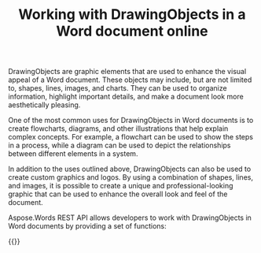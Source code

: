 ﻿---
title: "Working with DrawingObjects in a Word document online"
articleTitle: "Working with DrawingObjects"
linktitle: "DrawingObjects"
type: docs
url: /drawing-objects/
description: "Insert, edit, delete DrawingObjects in a Word document programmatically via Cloud API."
weight: 70
---

DrawingObjects are graphic elements that are used to enhance the visual appeal of a Word document. These objects may include, but are not limited to, shapes, lines, images, and charts. They can be used to organize information, highlight important details, and make a document look more aesthetically pleasing.

One of the most common uses for DrawingObjects in Word documents is to create flowcharts, diagrams, and other illustrations that help explain complex concepts. For example, a flowchart can be used to show the steps in a process, while a diagram can be used to depict the relationships between different elements in a system.

In addition to the uses outlined above, DrawingObjects can also be used to create custom graphics and logos. By using a combination of shapes, lines, and images, it is possible to create a unique and professional-looking graphic that can be used to enhance the overall look and feel of the document.

Aspose.Words REST API allows developers to work with DrawingObjects in Word documents by providing a set of functions:


{{<list-children-pages>}}
